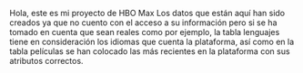 Hola, este es mi proyecto de HBO Max Los datos que están aquí han sido creados ya que no cuento con el acceso a su información pero si se ha tomado en cuenta que sean reales como por ejemplo, la tabla lenguajes tiene en consideración los idiomas que cuenta la plataforma, así como en la tabla películas se han colocado las más recientes en la plataforma con sus atributos correctos.
